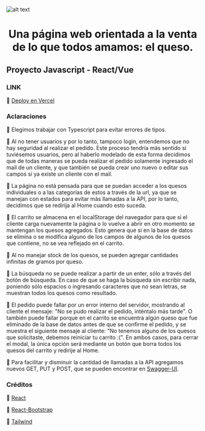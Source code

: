 ![alt text](https://github.com/iaw-2023/Cambiaso-Crozes-laravel/blob/primera-entrega/public/logo.png)

<h1 align="center">Una página web orientada a la venta de lo que todos amamos: el queso.</h1>

<b><h2>Proyecto Javascript - React/Vue</h2></b>

<b><h3>LINK</h3></b>
🧀 [Deploy en Vercel](https://cambiaso-crozes-js.vercel.app/)

<b><h3>Aclaraciones</h3></b>


🧀 Elegimos trabajar con Typescript para evitar errores de tipos.

🧀 Al no tener usuarios y por lo tanto, tampoco login, entendemos que no hay seguridad al realizar el pedido. Este proceso tendría más sentido si tuviésemos usuarios, pero al haberlo modelado de esta forma decidimos que de todas maneras se pueda realizar el pedido solamente ingresado el mail de un cliente, y que también se pueda crear uno nuevo o editar sus campos si ya existe un cliente con el mail.

🧀 La página no está pensada para que se puedan acceder a los quesos individuales o a las categorías de estos a través de la url, ya que se manejan con estados para evitar más llamadas a la API, por lo tanto, decidimos que se redirija al Home cuando esto suceda.

🧀 El carrito se almacena en el localStorage del navegador para que si el cliente carga nuevamente la página o lo vuelve a abrir en otro momento se mantengan los quesos agregados. Esto genera que si en la base de datos se elimina o se modifica alguno de los campos de algunos de los quesos que contiene, no se vea reflejado en el carrito.

🧀 Al no manejar stock de los quesos, se pueden agregar cantidades infinitas de gramos por queso.

🧀 La búsqueda no se puede realizar a partir de un enter, sólo a través del botón de búsqueda. En caso de que se haga la búsqueda sin escribir nada, poniendo sólo espacios o ingresando caracteres que no sean letras, se muestran todos los quesos como resultado.

🧀 El pedido puede fallar por un error interno del servidor, mostrando al cliente el mensaje: "No se pudo realizar el pedido, inténtalo más tarde". O también puede fallar porque en el carrito se encuentra algún queso que fue eliminado de la base de datos antes de que se confirme el pedido, y se muestra el siguiente mensaje al cliente: "No tenemos alguno de los quesos que solicitaste, debemos reiniciar tu carrito :(". En ambos casos, para cerrar el modal, la única opción será mediante un botón que borra todos los quesos del carrito y redirije al Home.

🧀 Para facilitar y disminuir la cantidad de llamadas a la API agregamos nuevos GET, PUT y POST, que se pueden encontrar en [Swagger-UI](https://cambiaso-crozes-laravel-iota.vercel.app/rest/documentation).

<b><h3>Créditos</h3></b>
🧀 [React](https://es.react.dev/)

🧀 [React-Bootstrap](https://react-bootstrap.github.io/)

🧀 [Tailwind](https://tailwindcss.com/)

